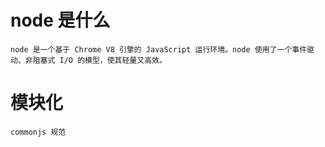 # node 是什么
    node 是一个基于 Chrome V8 引擎的 JavaScript 运行环境。node 使用了一个事件驱动、非阻塞式 I/O 的模型，使其轻量又高效。

# 模块化
    commonjs 规范
    